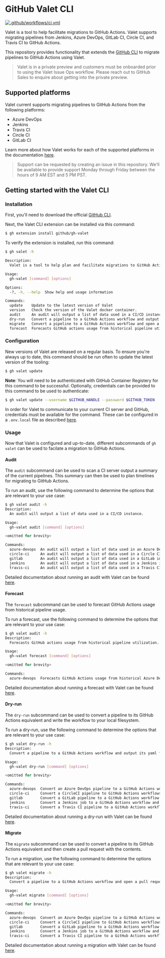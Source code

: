 # GitHub Valet CLI

[![.github/workflows/ci.yml](https://github.com/github/gh-valet/actions/workflows/ci.yml/badge.svg)](https://github.com/github/gh-valet/actions/workflows/ci.yml)

Valet is a tool to help facilitate migrations to GitHub Actions. Valet supports migrating pipelines from Jenkins, Azure DevOps, GitLab CI, Circle CI, and Travis CI to GitHub Actions.

This repository provides functionality that extends the [GitHub CLI](https://cli.github.com/) to migrate pipelines to GitHub Actions using Valet.

> Valet is in a private preview and customers must be onboarded prior to using the Valet Issue Ops workflow. Please reach out to GitHub Sales to enquire about getting into the private preview.

## Supported platforms

Valet current supports migrating pipelines to GitHub Actions from the following platforms:

- Azure DevOps
- Jenkins
- Travis CI
- Circle CI
- GitLab CI

Learn more about how Valet works for each of the supported platforms in the documentation [here](https://github.com/valet-customers/distribution/blob/main/README.md).

> Support can be requested by creating an issue in this repository. We'll be available to provide support Monday through Friday between the hours of 9 AM EST and 5 PM PST.

## Getting started with the Valet CLI

### Installation

First, you'll need to download the official [GitHub CLI](https://cli.github.com).

Next, the Valet CLI extension can be installed via this command:

```bash
$ gh extension install github/gh-valet
```

To verify the extension is installed, run this command:

```bash
$ gh valet -h

Description:
  Valet is a tool to help plan and facilitate migrations to GitHub Actions.

Usage:
  gh-valet [command] [options]

Options:
  -?, -h, --help  Show help and usage information

Commands:
  update    Update to the latest version of Valet
  version   Check the version of the Valet docker container.
  audit     An audit will output a list of data used in a CI/CD instance.
  dry-run   Convert a pipeline to a GitHub Actions workflow and output its yaml file.
  migrate   Convert a pipeline to a GitHub Actions workflow and open a pull request with the changes.
  forecast  Forecasts GitHub actions usage from historical pipeline utilization.
```

### Configuration

New versions of Valet are released on a regular basis. To ensure you're always up to date, this command should be run often to update the latest version of the tooling:

```bash
$ gh valet update
```

**Note**: You will need to be authenticated with GitHub Container Registery for this command to be successful. Optionally, credentials can be provided to this command to be used to authenticate:

```bash
$ gh valet update --username $GITHUB_HANDLE --password $GITHUB_TOKEN
```

In order for Valet to communicate to your current CI server and GitHub, credentials must be available for the command. These can be configured in a `.env.local` file as described [here](https://github.com/valet-customers/distribution/blob/main/README.md#using-environment-variables).

### Usage

Now that Valet is configured and up-to-date, different subcommands of `gh valet` can be used to facilate a migration to GitHub Actions.

#### Audit

The `audit` subcommand can be used to scan a CI server output a summary of the current pipelines. This summary can then be used to plan timelines for migrating to GitHub Actions.

To run an audit, use the following command to determine the options that are relevant to your use case:

```bash
$ gh valet audit -h
Description:
  An audit will output a list of data used in a CI/CD instance.

Usage:
  gh-valet audit [command] [options]

<omitted for brevity>

Commands:
  azure-devops  An audit will output a list of data used in an Azure DevOps instance.
  circle-ci     An audit will output a list of data used in a Circle CI instance.
  gitlab        An audit will output a list of data used in a GitLab instance.
  jenkins       An audit will output a list of data used in a Jenkins instance.
  travis-ci     An audit will output a list of data used in a Travis CI instance.
```

Detailed documentation about running an audit with Valet can be found [here](https://github.com/valet-customers/distribution/blob/main/README.md#audit).

#### Forecast

The `forecast` subcommand can be used to forecast GitHub Actions usage from historical pipeline usage.

To run a forecast, use the following command to determine the options that are relevant to your use case:

```bash
$ gh valet audit -h
Description:
  Forecasts GitHub actions usage from historical pipeline utilization.

Usage:
  gh-valet forecast [command] [options]

<omitted for brevity>

Commands:
  azure-devops  Forecasts GitHub Actions usage from historical Azure DevOps pipeline utilization.
```

Detailed documentation about running a forecast with Valet can be found [here](https://github.com/valet-customers/distribution/blob/main/README.md#forecast).

#### Dry-run

The `dry-run` subcommand can be used to convert a pipeline to its GitHub Actions equivalent and write the workflow to your local filesystem.

To run a dry-run, use the following command to determine the options that are relevant to your use case:

```bash
$ gh valet dry-run -h
Description:
  Convert a pipeline to a GitHub Actions workflow and output its yaml file.

Usage:
  gh-valet dry-run [command] [options]

<omitted for brevity>

Commands:
  azure-devops  Convert an Azure DevOps pipeline to a GitHub Actions workflow and output its yaml file.
  circle-ci     Convert a CircleCI pipeline to GitHub Actions workflows and output the yaml file(s).
  gitlab        Convert a GitLab pipeline to a GitHub Actions workflow and output the yaml file.
  jenkins       Convert a Jenkins job to a GitHub Actions workflow and output its yaml file.
  travis-ci     Convert a Travis CI pipeline to a GitHub Actions workflow and output its yaml file.
```

Detailed documentation about running a dry-run with Valet can be found [here](https://github.com/valet-customers/distribution/blob/main/README.md#dry-run).

#### Migrate

The `migrate` subcommand can be used to convert a pipeline to its GitHub Actions equivalent and then create a pull request with the contents.

To run a migration, use the following command to determine the options that are relevant to your use case:

```bash
$ gh valet migrate -h
Description:
  Convert a pipeline to a GitHub Actions workflow and open a pull request with the changes.

Usage:
  gh-valet migrate [command] [options]

<omitted for brevity>

Commands:
  azure-devops  Convert an Azure DevOps pipeline to a GitHub Actions workflow and open a pull request with the changes.
  circle-ci     Convert a CircleCI pipeline to GitHub Actions workflows and open a pull request with the changes.
  gitlab        Convert a GitLab pipeline to a GitHub Actions workflow and open a pull request with the changes.
  jenkins       Convert a Jenkins job to a GitHub Actions workflow and open a pull request with the changes.
  travis-ci     Convert a Travis CI pipeline to a GitHub Actions workflow and and open a pull request with the changes.
```

Detailed documentation about running a migration with Valet can be found [here](https://github.com/valet-customers/distribution/blob/main/README.md#migrate).
